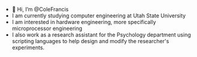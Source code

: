 - 👋 Hi, I’m @ColeFrancis
- I am currently studying computer engineering at Utah State University
- I am interested in hardware engineering, more specifically microprocessor engineering
- I also work as a research assistant for the Psychology department using scripting languages to help design and modify the researcher's experiments.

